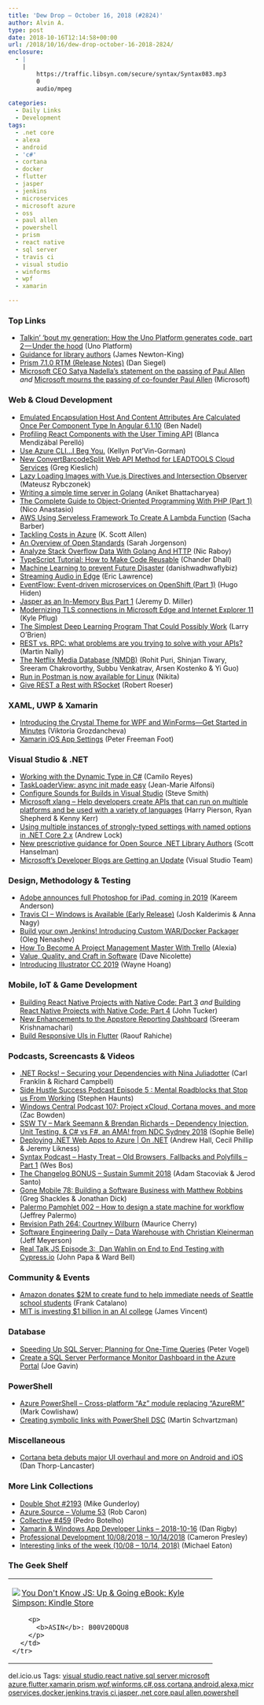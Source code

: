 ```yaml
---
title: 'Dew Drop – October 16, 2018 (#2824)'
author: Alvin A.
type: post
date: 2018-10-16T12:14:58+00:00
url: /2018/10/16/dew-drop-october-16-2018-2824/
enclosure:
  - |
    |
        https://traffic.libsyn.com/secure/syntax/Syntax083.mp3
        0
        audio/mpeg
        
categories:
  - Daily Links
  - Development
tags:
  - .net core
  - alexa
  - android
  - 'c#'
  - cortana
  - docker
  - flutter
  - jasper
  - jenkins
  - microservices
  - microsoft azure
  - oss
  - paul allen
  - powershell
  - prism
  - react native
  - sql server
  - travis ci
  - visual studio
  - winforms
  - wpf
  - xamarin

---
```

### <a name="top"></a>Top Links

  * <a href="https://hackernoon.com/talkin-bout-my-generation-how-the-uno-platform-generates-code-part-2-under-the-hood-9970ac38ad06?source=rss-2c4c44009cc5------2" target="_blank">Talkin’ ‘bout my generation: How the Uno Platform generates code, part 2 — Under the hood</a> (Uno Platform)
  * <a href="https://blogs.msdn.microsoft.com/dotnet/2018/10/15/guidance-for-library-authors/" target="_blank">Guidance for library authors</a> (James Newton-King)
  * <a href="https://github.com/PrismLibrary/Prism/releases/tag/v7.1.0" target="_blank">Prism 7.1.0 RTM (Release Notes)</a> (Dan Siegel)
  * <a href="https://blogs.microsoft.com/blog/2018/10/15/microsoft-ceo-satya-nadellas-statement-on-the-passing-of-paul-allen/" target="_blank">Microsoft CEO Satya Nadella’s statement on the passing of Paul Allen</a> _and_ <a href="https://blogs.microsoft.com/blog/2018/10/15/microsoft-mourns-the-passing-of-co-founder-paul-allen/" target="_blank">Microsoft mourns the passing of co-founder Paul Allen</a> (Microsoft)



### <a name="web"></a>Web & Cloud Development

  * <a href="https://www.bennadel.com/blog/3514-emulated-encapsulation-host-and-content-attributes-are-calculated-once-per-component-type-in-angular-6-1-10.htm" target="_blank">Emulated Encapsulation Host And Content Attributes Are Calculated Once Per Component Type In Angular 6.1.10</a> (Ben Nadel)
  * <a href="https://www.telerik.com/blogs/profiling-react-components-with-the-user-timing-api" target="_blank">Profiling React Components with the User Timing API</a> (Blanca Mendizábal Perelló)
  * <a href="https://dbakevlar.com/2018/10/useazurecliibegyou/" target="_blank">Use Azure CLI…I Beg You.</a> (Kellyn Pot’Vin-Gorman)
  * <a href="https://www.leadtools.com/blog/document-imaging/barcode/convertbarcodesplit-web-api-method-leadtools-cloud-services/" target="_blank">New ConvertBarcodeSplit Web API Method for LEADTOOLS Cloud Services</a> (Greg Kieslich)
  * <a href="https://css-tricks.com/lazy-loading-images-with-vue-js-directives-and-intersection-observer/" target="_blank">Lazy Loading Images with Vue.js Directives and Intersection Observer</a> (Mateusz Rybczonek)
  * <a href="https://codeburst.io/writing-a-simple-time-server-in-golang-738a749743fc?source=rss----61061eb0c96b---4" target="_blank">Writing a simple time server in Golang</a> (Aniket Bhattacharyea)
  * <a href="https://dzone.com/articles/the-complete-guide-to-object-oriented-programming?utm_medium=feed&utm_source=feedpress.me&utm_campaign=Feed%3A+dzone%2Fwebdev" target="_blank">The Complete Guide to Object-Oriented Programming With PHP (Part 1)</a> (Nico Anastasio)
  * <a href="https://sachabarbs.wordpress.com/2018/10/15/aws-using-serveless-framework-to-create-a-lambda-function/" target="_blank">AWS Using Serveless Framework To Create A Lambda Function</a> (Sacha Barber)
  * <a href="http://odetocode.com/blogs/scott/archive/2018/10/15/tackling-costs-in-azure.aspx" target="_blank">Tackling Costs in Azure</a> (K. Scott Allen)
  * <a href="https://auth0.com/blog/an-overview-of-open-standards/" target="_blank">An Overview of Open Standards</a> (Sarah Jorgenson)
  * <a href="https://www.thepolyglotdeveloper.com/2018/10/analyze-stack-overflow-data-golang-http/" target="_blank">Analyze Stack Overflow Data With Golang And HTTP</a> (Nic Raboy)
  * <a href="https://www.itprotoday.com/programming-languages/typescript-tutorial-how-make-code-reusable" target="_blank">TypeScript Tutorial: How to Make Code Reusable</a> (Chander Dhall)
  * <a href="https://neelbhatt.com/2018/10/16/machine-learning-to-prevent-future-disaster/" target="_blank">Machine Learning to prevent Future Disaster</a> (danishwadhwaflybiz)
  * <a href="https://textslashplain.com/2018/10/15/streaming-audio-in-edge/" target="_blank">Streaming Audio in Edge</a> (Eric Lawrence)
  * <a href="https://developers.redhat.com/blog/2018/10/15/eventflow-event-driven-microservices-on-openshift-part-1/" target="_blank">EventFlow: Event-driven microservices on OpenShift (Part 1)</a> (Hugo Hiden)
  * <a href="https://jeremydmiller.com/2018/10/15/jasper-as-an-in-memory-bus-part-1/" target="_blank">Jasper as an In-Memory Bus Part 1</a> (Jeremy D. Miller)
  * <a href="http://blogs.windows.com/msedgedev/2018/10/15/modernizing-tls-edge-ie11/?WT.mc_id=DX_MVP4025064" target="_blank">Modernizing TLS connections in Microsoft Edge and Internet Explorer 11</a> (Kyle Pflug)
  * <a href="http://www.knowing.net/index.php/2018/10/15/the-simplest-deep-learning-program-that-could-possibly-work/" target="_blank">The Simplest Deep Learning Program That Could Possibly Work</a> (Larry O&#8217;Brien)
  * <a href="https://cloud.google.com/blog/products/application-development/rest-vs-rpc-what-problems-are-you-trying-to-solve-with-your-apis/" target="_blank">REST vs. RPC: what problems are you trying to solve with your APIs?</a> (Martin Nally)
  * <a href="https://medium.com/netflix-techblog/the-netflix-media-database-nmdb-9bf8e6d0944d?source=rss----2615bd06b42e---4" target="_blank">The Netflix Media Database (NMDB)</a> (Rohit Puri, Shinjan Tiwary, Sreeram Chakrovorthy, Subbu Venkatrav, Arsen Kostenko & Yi Guo)
  * <a href="http://blog.getpostman.com/2018/10/16/run-in-postman-is-now-available-for-linux/" target="_blank">Run in Postman is now available for Linux</a> (Nikita)
  * <a href="https://www.infoq.com/articles/give-rest-a-rest-rsocket?utm_campaign=infoq_content&utm_source=infoq&utm_medium=feed&utm_term=global" target="_blank">Give REST a Rest with RSocket</a> (Robert Roeser)



### <a name="silverlight"></a>XAML, UWP & Xamarin

  * <a href="https://www.telerik.com/blogs/introducing-the-crystal-theme-for-wpf-and-winforms-get-started-in-minutes" target="_blank">Introducing the Crystal Theme for WPF and WinForms—Get Started in Minutes</a> (Viktoria Grozdancheva)
  * <a href="http://feedproxy.google.com/~r/PeterFoot/~3/lyOg7776wSA/" target="_blank">Xamarin iOS App Settings</a> (Peter Freeman Foot)



### <a name="dotnet"></a>Visual Studio & .NET

  * <a href="https://www.red-gate.com/simple-talk/dotnet/c-programming/working-with-the-dynamic-type-in-c/" target="_blank">Working with the Dynamic Type in C#</a> (Camilo Reyes)
  * <a href="https://www.sharpnado.com/taskloaderview-async-init-made-easy/" target="_blank">TaskLoaderView: async init made easy</a> (Jean-Marie Alfonsi)
  * <a href="https://ardalis.com/configure-sounds-for-builds-in-visual-studio" target="_blank">Configure Sounds for Builds in Visual Studio</a> (Steve Smith)
  * <a href="https://github.com/Microsoft/xlang" target="_blank">Microsoft xlang &#8211; Help developers create APIs that can run on multiple platforms and be used with a variety of languages</a> (Harry Pierson, Ryan Shepherd & Kenny Kerr)
  * <a href="https://andrewlock.net/using-multiple-instances-of-strongly-typed-settings-with-named-options-in-net-core-2-x/" target="_blank">Using multiple instances of strongly-typed settings with named options in .NET Core 2.x</a> (Andrew Lock)
  * <a href="http://feeds.hanselman.com/~/574981582/0/scotthanselman~New-prescriptive-guidance-for-Open-Source-NET-Library-Authors.aspx" target="_blank">New prescriptive guidance for Open Source .NET Library Authors</a> (Scott Hanselman)
  * <a href="https://blogs.msdn.microsoft.com/visualstudio/2018/10/15/microsofts-developer-blogs-are-getting-an-update/" target="_blank">Microsoft’s Developer Blogs are Getting an Update</a> (Visual Studio Team)



### <a name="design"></a>Design, Methodology & Testing

  * <a href="http://feedproxy.google.com/~r/winbetadotorg/~3/Qw3mrHGpnCc/adobe-announces-full-photoshop-for-ipad-coming-in-2019" target="_blank">Adobe announces full Photoshop for iPad, coming in 2019</a> (Kareem Anderson)
  * <a href="https://blog.travis-ci.com/2018-10-11-windows-early-release" target="_blank">Travis CI &#8211; Windows is Available (Early Release)</a> (Josh Kalderimis & Anna Nagy)
  * <a href="http://feedproxy.google.com/~r/ContinuousBlog/~3/XvB_LmaHRR4/" target="_blank">Build your own Jenkins! Introducing Custom WAR/Docker Packager</a> (Oleg Nenashev)
  * <a href="https://blog.trello.com/project-management-power-ups" target="_blank">How To Become A Project Management Master With Trello</a> (Alexia)
  * <a href="http://feedproxy.google.com/~r/LeadingAgile/~3/n0HTiQ6tGGo/" target="_blank">Value, Quality, and Craft in Software</a> (Dave Nicolette)
  * <a href="https://theblog.adobe.com/illustrator-cc-2019-release-blog/" target="_blank">Introducing Illustrator CC 2019</a> (Wayne Hoang)



### <a name="mobile"></a>Mobile, IoT & Game Development

  * <a href="https://codeburst.io/building-react-native-projects-with-native-code-part-3-fe75069d1a60?source=rss----61061eb0c96b---4" target="_blank">Building React Native Projects with Native Code: Part 3</a> _and_ <a href="https://codeburst.io/building-react-native-projects-with-native-code-part-4-1f025a1865b9?source=rss----61061eb0c96b---4" target="_blank">Building React Native Projects with Native Code: Part 4</a> (John Tucker)
  * <a href="https://developer.amazon.com/blogs/appstore/post/03417670-bab1-4de0-a8ed-9588a2c3232f/new-enhancements-to-the-appstore-reporting-dashboard" target="_blank">New Enhancements to the Appstore Reporting Dashboard</a> (Sreeram Krishnamachari)
  * <a href="https://medium.com/flutter-community/build-responsive-uis-in-flutter-fd450bd59158?source=rss----86fb29d7cc6a---4" target="_blank">Build Responsive UIs in Flutter</a> (Raouf Rahiche)



### <a name="podcasts"></a>Podcasts, Screencasts & Videos

  * <a href="http://www.dotnetrocks.com/default.aspx?ShowNum=1589" target="_blank">.NET Rocks! &#8211; Securing your Dependencies with Nina Juliadotter</a> (Carl Franklin & Richard Campbell)
  * <a href="http://stephenhaunts.com/2018/10/15/side-hustle-success-podcast-episode-5-mental-roadblocks-that-stop-us-from-working/" target="_blank">Side Hustle Success Podcast Episode 5 : Mental Roadblocks that Stop us From Working</a> (Stephen Haunts)
  * <a href="http://feedproxy.google.com/~r/wmexperts/~3/cjZNTi0XbWE/windows-central-podcast-107" target="_blank">Windows Central Podcast 107: Project xCloud, Cortana moves, and more</a> (Zac Bowden)
  * <a href="https://tv.ssw.com/7495/mark-seemann-brendan-richards-ama-ndc-sydney-2018" target="_blank">SSW TV &#8211; Mark Seemann & Brendan Richards – Dependency Injection, Unit Testing, & C# vs F#, an AMA! from NDC Sydney 2018</a> (Sophie Belle)
  * <a href="https://channel9.msdn.com/Shows/On-NET/Deploying-NET-Web-Apps-to-Azure?WT.mc_id=DX_MVP4025064" target="_blank">Deploying .NET Web Apps to Azure | On .NET</a> (Andrew Hall, Cecil Phillip & Jeremy Likness)
  * <a href="https://traffic.libsyn.com/secure/syntax/Syntax083.mp3" target="_blank">Syntax Podcast &#8211; Hasty Treat &#8211; Old Browsers, Fallbacks and Polyfills &#8211; Part 1</a> (Wes Bos)
  * <a href="https://changelog.com/podcast/bonus-sustainoss-2018" target="_blank">The Changelog BONUS – Sustain Summit 2018</a> (Adam Stacoviak & Jerod Santo)
  * <a href="https://tracking.feedpress.it/link/8084/10569667" target="_blank">Gone Mobile 78: Building a Software Business with Matthew Robbins</a> (Greg Shackles & Jonathan Dick)
  * <a href="http://feeds.jeffreypalermo.com/~r/jeffreypalermo/~3/UqharSCpWpY/" target="_blank">Palermo Pamphlet 002 – How to design a state machine for workflow</a> (Jeffrey Palermo)
  * <a href="http://revisionpath.simplecast.fm/courtney-wilburn" target="_blank">Revision Path 264: Courtney Wilburn</a> (Maurice Cherry)
  * <a href="https://softwareengineeringdaily.com/2018/10/15/data-warehouse-with-christian-kleinerman/" target="_blank">Software Engineering Daily &#8211; Data Warehouse with Christian Kleinerman</a> (Jeff Meyerson)
  * <a href="http://www.realtalkjs.com/e03e32ef" target="_blank">Real Talk JS Episode 3:&nbsp; Dan Wahlin on End to End Testing with Cypress.io</a> (John Papa & Ward Bell)



### <a name="events"></a>Community & Events

  * <a href="https://www.geekwire.com/2018/amazon-donates-2m-create-fund-help-immediate-needs-seattle-schools-students/" target="_blank">Amazon donates $2M to create fund to help immediate needs of Seattle school students</a> (Frank Catalano)
  * <a href="https://www.theverge.com/2018/10/15/17978056/mit-college-of-computing-ai-interdisciplinary-research" target="_blank">MIT is investing $1 billion in an AI college</a> (James Vincent)



### <a name="sql"></a>Database

  * <a href="https://visualstudiomagazine.com/blogs/tool-tracker/2018/09/one-time-queries.aspx" target="_blank">Speeding Up SQL Server: Planning for One-Time Queries</a> (Peter Vogel)
  * <a href="http://feedproxy.google.com/~r/MSSQLTips-LatestSqlServerTips/~3/zw-CWoSoYEw/tip.asp" target="_blank">Create a SQL Server Performance Monitor Dashboard in the Azure Portal</a> (Joe Gavin)



### <a name="ps"></a>PowerShell

  * <a href="https://azure.microsoft.com/blog/azure-powershell-cross-platform-az-module-replacing-azurerm/" target="_blank">Azure PowerShell – Cross-platform “Az” module replacing “AzureRM”</a> (Mark Cowlishaw)
  * <a href="https://blogs.technet.microsoft.com/meamcs/2018/10/15/creating-symbolic-links-with-powershell-dsc/" target="_blank">Creating symbolic links with PowerShell DSC</a> (Martin Schvartzman)



### <a name="misc"></a>Miscellaneous

  * <a href="http://feedproxy.google.com/~r/wmexperts/~3/gJHM7bVZPR0/cortana-beta-debuts-major-ui-overhaul-and-more-android-and-ios" target="_blank">Cortana beta debuts major UI overhaul and more on Android and iOS</a> (Dan Thorp-Lancaster)



### <a name="links"></a>More Link Collections

  * <a href="https://afreshcup.com/home/2018/10/16/double-shot-2193.html" target="_blank">Double Shot #2193</a> (Mike Gunderloy)
  * <a href="https://azure.microsoft.com/blog/azure-source-volume-53/" target="_blank">Azure.Source &#8211; Volume 53</a> (Rob Caron)
  * <a href="http://feedproxy.google.com/~r/tympanus/~3/vDdMcc_x5wc/" target="_blank">Collective #459</a> (Pedro Botelho)
  * <a href="https://links.danrigby.com/2018/10/app-developer-links-2018-10-16/" target="_blank">Xamarin & Windows App Developer Links &#8211; 2018-10-16</a> (Dan Rigby)
  * <a href="http://blog.thesoftwarementor.com/2018/10/15/professional-development-10-08-2018-10-14-2018/" target="_blank">Professional Development 10/08/2018 – 10/14/2018</a> (Cameron Presley)
  * <a href="https://samestuffdifferentday.com/2018/10/15/interesting-links-of-the-week-10-08-10-14-2018/" target="_blank">Interesting links of the week (10/08 – 10/14, 2018)</a> (Michael Eaton)



### <a name="shelf"></a>The Geek Shelf

<div class="wlWriterEditableSmartContent" id="scid:7dc1bd33-94bd-46fd-a20b-0131235bcd47:b82065fa-9062-42b4-a449-864319c2962f" style="margin: 0px; padding: 0px; float: none; display: inline;">
  <table cellspacing="0" cellpadding="2" width="400" border="0" unselectable="on">
    <tr>
      <td valign="top" width="400">
        <p>
          <a title="You Don&#39;t Know JS: Up & Going eBook: Kyle Simpson: Kindle Store" href="https://www.amazon.com/exec/obidos/ASIN/B00V20DQU8/amavin-20"><img data-recalc-dims="1" decoding="async" src="https://i0.wp.com/images-na.ssl-images-amazon.com/images/I/41L18FvA5rL._AC_US218_.jpg?w=660&#038;ssl=1" border="0" align="left" style="float:left" />You Don't Know JS: Up & Going eBook: Kyle Simpson: Kindle Store</a>
        </p>
        
        <p>
          <b>ASIN</b>: B00V20DQU8
        </p>
      </td>
    </tr>
  </table>
</div>



<div class="wlWriterEditableSmartContent" id="scid:77ECF5F8-D252-44F5-B4EB-D463C5396A79:4f52c4c5-c017-4823-a640-efd1bddb14f0" style="margin: 0px; padding: 0px; float: none; display: inline;">
  del.icio.us Tags: <a href="http://del.icio.us/popular/visual+studio" rel="tag">visual studio</a>,<a href="http://del.icio.us/popular/react+native" rel="tag">react native</a>,<a href="http://del.icio.us/popular/sql+server" rel="tag">sql server</a>,<a href="http://del.icio.us/popular/microsoft+azure" rel="tag">microsoft azure</a>,<a href="http://del.icio.us/popular/flutter" rel="tag">flutter</a>,<a href="http://del.icio.us/popular/xamarin" rel="tag">xamarin</a>,<a href="http://del.icio.us/popular/prism" rel="tag">prism</a>,<a href="http://del.icio.us/popular/wpf" rel="tag">wpf</a>,<a href="http://del.icio.us/popular/winforms" rel="tag">winforms</a>,<a href="http://del.icio.us/popular/c%23" rel="tag">c#</a>,<a href="http://del.icio.us/popular/oss" rel="tag">oss</a>,<a href="http://del.icio.us/popular/cortana" rel="tag">cortana</a>,<a href="http://del.icio.us/popular/android" rel="tag">android</a>,<a href="http://del.icio.us/popular/alexa" rel="tag">alexa</a>,<a href="http://del.icio.us/popular/microservices" rel="tag">microservices</a>,<a href="http://del.icio.us/popular/docker" rel="tag">docker</a>,<a href="http://del.icio.us/popular/jenkins" rel="tag">jenkins</a>,<a href="http://del.icio.us/popular/travis+ci" rel="tag">travis ci</a>,<a href="http://del.icio.us/popular/jasper" rel="tag">jasper</a>,<a href="http://del.icio.us/popular/.net+core" rel="tag">.net core</a>,<a href="http://del.icio.us/popular/paul+allen" rel="tag">paul allen</a>,<a href="http://del.icio.us/popular/powershell" rel="tag">powershell</a>
</div>